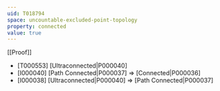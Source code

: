 ```yaml
---
uid: T018794
space: uncountable-excluded-point-topology
property: connected
value: true
---
```

[[Proof]]

* [T000553] [Ultraconnected|P000040]
* [I000040] [Path Connected|P000037] => [Connected|P000036]
* [I000038] [Ultraconnected|P000040] => [Path Connected|P000037]

